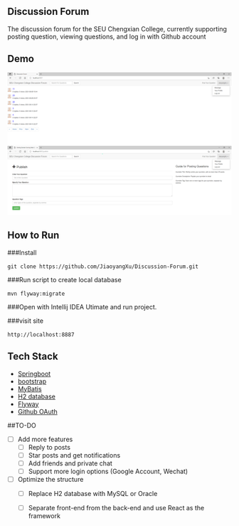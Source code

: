 ## Discussion Forum
The discussion forum for the SEU Chengxian College, currently supporting posting question, viewing questions, and log in with Github account 

## Demo
![Image text](https://raw.githubusercontent.com/JiaoyangXu/Discussion-Forum/main/pictures/Index-Page.png)
![Image text](https://raw.githubusercontent.com/JiaoyangXu/Discussion-Forum/main/pictures/publish-Page.png)

## How to Run

###Install
```
git clone https://github.com/JiaoyangXu/Discussion-Forum.git
```
###Run script to create local database
````
mvn flyway:migrate
````

###Open with Intellij IDEA Utimate and run project.

###visit site
````
http://localhost:8887
````


## Tech Stack
* [Springboot](http://spring.io/guides)
* [bootstrap](https://v3.bootcss.com/)
* [MyBatis](https://mybatis.org/)
* [H2 database](http://www.h2database.com/html/main.html)
* [Flyway](https://flywaydb.org/getstarted/firststeps/maven)
* [Github OAuth](https://developer.github.com/apps/building-oauth-apps/creating-an-oauth-app)	

##TO-DO 
- [ ] Add more features
    -[ ] Reply to posts
    -[ ] Star posts and get notifications
    -[ ] Add friends and private chat
    -[ ] Support more login options (Google Account, Wechat)
  
- [ ] Optimize the structure
  -[ ] Replace H2 database with MySQL or Oracle
  -[ ] Separate front-end from the back-end and use React as the framework  

